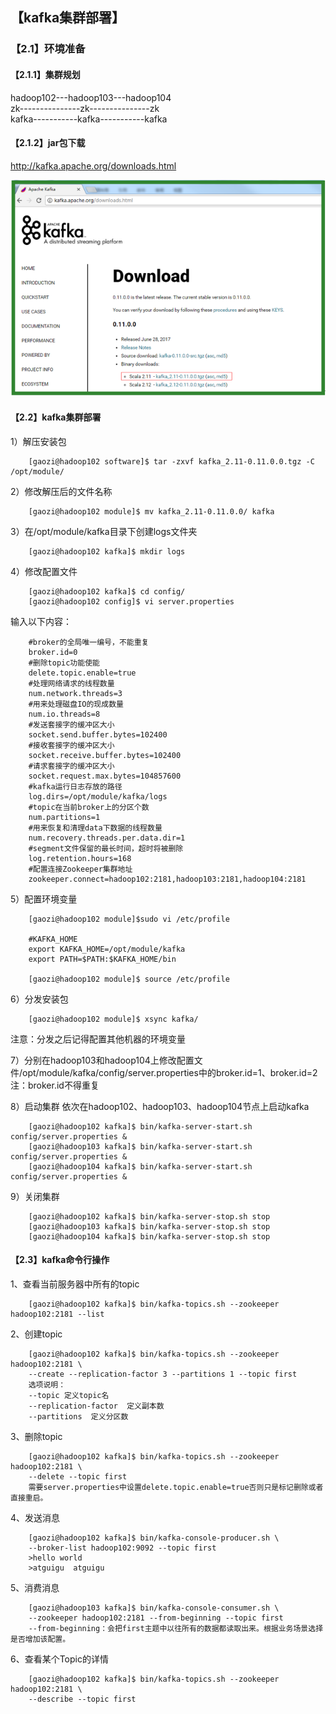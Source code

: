 ## 【kafka集群部署】
### 【2.1】环境准备
#### 【2.1.1】集群规划
hadoop102---hadoop103---hadoop104       
zk---------------zk---------------zk    
kafka-----------kafka-----------kafka   

#### 【2.1.2】jar包下载
http://kafka.apache.org/downloads.html

![](../99-【img】/MQ/05-kafka-download.png)

#### 【2.2】kafka集群部署
1）解压安装包
        
        [gaozi@hadoop102 software]$ tar -zxvf kafka_2.11-0.11.0.0.tgz -C /opt/module/
2）修改解压后的文件名称
        
        [gaozi@hadoop102 module]$ mv kafka_2.11-0.11.0.0/ kafka
3）在/opt/module/kafka目录下创建logs文件夹
        
        [gaozi@hadoop102 kafka]$ mkdir logs        
4）修改配置文件
        
        [gaozi@hadoop102 kafka]$ cd config/
        [gaozi@hadoop102 config]$ vi server.properties
输入以下内容：
        
        #broker的全局唯一编号，不能重复
        broker.id=0
        #删除topic功能使能
        delete.topic.enable=true
        #处理网络请求的线程数量
        num.network.threads=3
        #用来处理磁盘IO的现成数量
        num.io.threads=8
        #发送套接字的缓冲区大小
        socket.send.buffer.bytes=102400
        #接收套接字的缓冲区大小
        socket.receive.buffer.bytes=102400
        #请求套接字的缓冲区大小
        socket.request.max.bytes=104857600
        #kafka运行日志存放的路径	
        log.dirs=/opt/module/kafka/logs
        #topic在当前broker上的分区个数
        num.partitions=1
        #用来恢复和清理data下数据的线程数量
        num.recovery.threads.per.data.dir=1
        #segment文件保留的最长时间，超时将被删除
        log.retention.hours=168
        #配置连接Zookeeper集群地址
        zookeeper.connect=hadoop102:2181,hadoop103:2181,hadoop104:2181

5）配置环境变量
        
        [gaozi@hadoop102 module]$sudo vi /etc/profile
        
        #KAFKA_HOME
        export KAFKA_HOME=/opt/module/kafka
        export PATH=$PATH:$KAFKA_HOME/bin
        
        [gaozi@hadoop102 module]$ source /etc/profile
6）分发安装包
        
        [gaozi@hadoop102 module]$ xsync kafka/
注意：分发之后记得配置其他机器的环境变量

7）分别在hadoop103和hadoop104上修改配置文件/opt/module/kafka/config/server.properties中的broker.id=1、broker.id=2      
注：broker.id不得重复

8）启动集群
依次在hadoop102、hadoop103、hadoop104节点上启动kafka
        
        [gaozi@hadoop102 kafka]$ bin/kafka-server-start.sh config/server.properties &
        [gaozi@hadoop103 kafka]$ bin/kafka-server-start.sh config/server.properties &
        [gaozi@hadoop104 kafka]$ bin/kafka-server-start.sh config/server.properties &

9）关闭集群
        
        [gaozi@hadoop102 kafka]$ bin/kafka-server-stop.sh stop
        [gaozi@hadoop103 kafka]$ bin/kafka-server-stop.sh stop
        [gaozi@hadoop104 kafka]$ bin/kafka-server-stop.sh stop

#### 【2.3】kafka命令行操作

1、查看当前服务器中所有的topic
        
        [gaozi@hadoop102 kafka]$ bin/kafka-topics.sh --zookeeper hadoop102:2181 --list
        
2、创建topic
        
        [gaozi@hadoop102 kafka]$ bin/kafka-topics.sh --zookeeper hadoop102:2181 \
        --create --replication-factor 3 --partitions 1 --topic first
        选项说明：
        --topic 定义topic名
        --replication-factor  定义副本数
        --partitions  定义分区数

3、删除topic
        
        [gaozi@hadoop102 kafka]$ bin/kafka-topics.sh --zookeeper hadoop102:2181 \
        --delete --topic first
        需要server.properties中设置delete.topic.enable=true否则只是标记删除或者直接重启。
4、发送消息
        
        [gaozi@hadoop102 kafka]$ bin/kafka-console-producer.sh \
        --broker-list hadoop102:9092 --topic first
        >hello world
        >atguigu  atguigu
5、消费消息
        
        [gaozi@hadoop103 kafka]$ bin/kafka-console-consumer.sh \
        --zookeeper hadoop102:2181 --from-beginning --topic first
        --from-beginning：会把first主题中以往所有的数据都读取出来。根据业务场景选择是否增加该配置。
6、查看某个Topic的详情
        
        [gaozi@hadoop102 kafka]$ bin/kafka-topics.sh --zookeeper hadoop102:2181 \
        --describe --topic first
